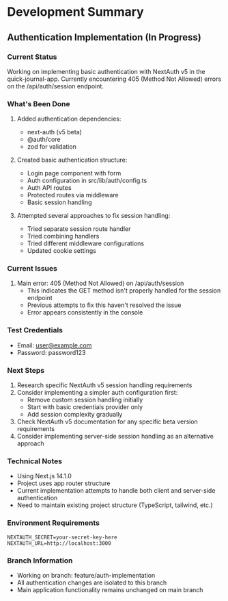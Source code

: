 # Development Summary

## Authentication Implementation (In Progress)

### Current Status
Working on implementing basic authentication with NextAuth v5 in the quick-journal-app. Currently encountering 405 (Method Not Allowed) errors on the /api/auth/session endpoint.

### What's Been Done
1. Added authentication dependencies:
   - next-auth (v5 beta)
   - @auth/core
   - zod for validation

2. Created basic authentication structure:
   - Login page component with form
   - Auth configuration in src/lib/auth/config.ts
   - Auth API routes
   - Protected routes via middleware
   - Basic session handling

3. Attempted several approaches to fix session handling:
   - Tried separate session route handler
   - Tried combining handlers
   - Tried different middleware configurations
   - Updated cookie settings

### Current Issues
1. Main error: 405 (Method Not Allowed) on /api/auth/session
   - This indicates the GET method isn't properly handled for the session endpoint
   - Previous attempts to fix this haven't resolved the issue
   - Error appears consistently in the console

### Test Credentials
- Email: user@example.com
- Password: password123

### Next Steps
1. Research specific NextAuth v5 session handling requirements
2. Consider implementing a simpler auth configuration first:
   - Remove custom session handling initially
   - Start with basic credentials provider only
   - Add session complexity gradually
3. Check NextAuth v5 documentation for any specific beta version requirements
4. Consider implementing server-side session handling as an alternative approach

### Technical Notes
- Using Next.js 14.1.0
- Project uses app router structure
- Current implementation attempts to handle both client and server-side authentication
- Need to maintain existing project structure (TypeScript, tailwind, etc.)

### Environment Requirements
```env
NEXTAUTH_SECRET=your-secret-key-here
NEXTAUTH_URL=http://localhost:3000
```

### Branch Information
- Working on branch: feature/auth-implementation
- All authentication changes are isolated to this branch
- Main application functionality remains unchanged on main branch

